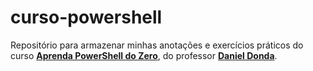 # curso-powershell
Repositório para armazenar minhas anotações e exercícios práticos do curso [**Aprenda PowerShell do Zero**](https://www.udemy.com/course/aprenda-powershell-do-zero), do professor [**Daniel Donda**](https://danieldonda.com/).

